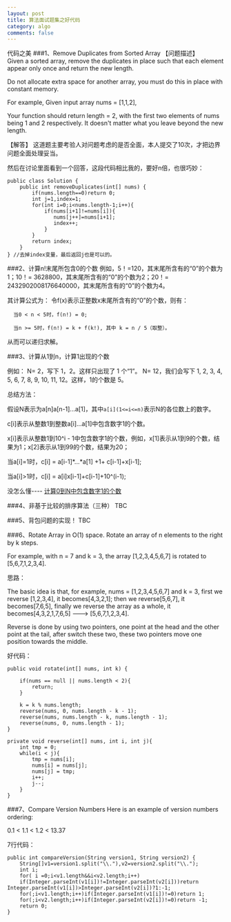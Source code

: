 ```yaml
---
layout: post
title: 算法面试题集之好代码
category: algo
comments: false
---
```

代码之美
###1、Remove Duplicates from Sorted Array
【问题描述】  
Given a sorted array, remove the duplicates in place such that each element appear only once and return the new length.

Do not allocate extra space for another array, you must do this in place with constant memory.

For example,
Given input array nums = [1,1,2],

Your function should return length = 2, with the first two elements of nums being 1 and 2 respectively. It doesn't matter what you leave beyond the new length.

【解答】
这道题主要考验人对问题考虑的是否全面，本人提交了10次，才把边界问题全面处理妥当。

然后在讨论里面看到一个回答，这段代码相比我的，要好n倍，也很巧妙：

	public class Solution {
		public int removeDuplicates(int[] nums) {
			if(nums.length==0)return 0;
			int j=1,index=1;
		    for(int i=0;i<nums.length-1;i++){
		        if(nums[i+1]!=nums[i]){
		           nums[j++]=nums[i+1]; 
		           index++;
		        }
		    }
		    return index;
		}
	} //去掉index变量，最后返回j也是可以的。

###2、计算n!末尾所包含0的个数
例如，5！=120，其末尾所含有的“0”的个数为1；10！= 3628800，其末尾所含有的“0”的个数为2；20！= 2432902008176640000，其末尾所含有的“0”的个数为4。

其计算公式为：
令f(x)表示正整数x末尾所含有的“0”的个数，则有： 

      当0 < n < 5时，f(n!) = 0; 

      当n >= 5时，f(n!) = k + f(k!), 其中 k = n / 5（取整）。

从而可以递归求解。

###3、计算从1到n，计算1出现的个数

例如：
N= 2，写下 1，2。这样只出现了 1 个“1”。
N= 12，我们会写下 1, 2, 3, 4, 5, 6, 7, 8, 9, 10, 11, 12。这样，1的个数是 5。

总结方法：

假设N表示为a[n]a[n-1]...a[1]，其中`a[i](1<=i<=n)`表示N的各位数上的数字。

c[i]表示从整数1到整数a[i]...a[1]中包含数字1的个数。

x[i]表示从整数1到10^i - 1中包含数字1的个数，例如，x[1]表示从1到9的个数，结果为1；x[2]表示从1到99的个数，结果为20；

当a[i]=1时，c[i] = a[i-1]*...*a[1] +1+ c[i-1]+x[i-1];

当a[i]>1时，c[i] = a[i]x[i-1]+c[i-1]+10^(i-1);

没怎么懂----
[计算0到N中包含数字1的个数](http://blog.sina.com.cn/s/blog_6933011901013cdb.html)


###4、非基于比较的排序算法（三种）
TBC

###5、背包问题的实现！
TBC

###6、Rotate Array in O(1) space.
Rotate an array of n elements to the right by k steps.

For example, with n = 7 and k = 3, the array [1,2,3,4,5,6,7] is rotated to [5,6,7,1,2,3,4].

思路：

The basic idea is that, for example, nums = [1,2,3,4,5,6,7] and k = 3, first we reverse [1,2,3,4], it becomes[4,3,2,1]; then we reverse[5,6,7], it becomes[7,6,5], finally we reverse the array as a whole, it becomes[4,3,2,1,7,6,5] ---> [5,6,7,1,2,3,4].

Reverse is done by using two pointers, one point at the head and the other point at the tail, after switch these two, these two pointers move one position towards the middle.

好代码：

	public void rotate(int[] nums, int k) {

	    if(nums == null || nums.length < 2){
	        return;
	    }
	
	    k = k % nums.length;
	    reverse(nums, 0, nums.length - k - 1);
	    reverse(nums, nums.length - k, nums.length - 1);
	    reverse(nums, 0, nums.length - 1);	
	}
	
	private void reverse(int[] nums, int i, int j){
	    int tmp = 0;       
	    while(i < j){
	        tmp = nums[i];
	        nums[i] = nums[j];
	        nums[j] = tmp;
	        i++;
	        j--;
	    }
	}

###7、Compare Version Numbers
Here is an example of version numbers ordering:

0.1 < 1.1 < 1.2 < 13.37

7行代码：

 	public int compareVersion(String version1, String version2) {
 		String[]v1=version1.split("\\."),v2=version2.split("\\.");
        int i;
        for( i =0;i<v1.length&&i<v2.length;i++)
        if(Integer.parseInt(v1[i])!=Integer.parseInt(v2[i]))return Integer.parseInt(v1[i])>Integer.parseInt(v2[i])?1:-1;
        for(;i<v1.length;i++)if(Integer.parseInt(v1[i])!=0)return 1;
        for(;i<v2.length;i++)if(Integer.parseInt(v2[i])!=0)return -1;
        return 0;
	}